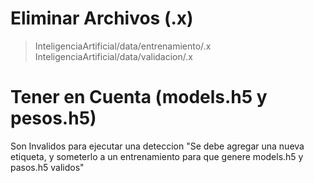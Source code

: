 # Eliminar Archivos (.x)
  > InteligenciaArtificial/data/entrenamiento/.x
  > InteligenciaArtificial/data/validacion/.x

# Tener en Cuenta (models.h5 y pesos.h5)
  Son Invalidos para ejecutar una deteccion "Se debe agregar una nueva etiqueta, y someterlo a un entrenamiento para que genere models.h5 y pasos.h5 validos"
